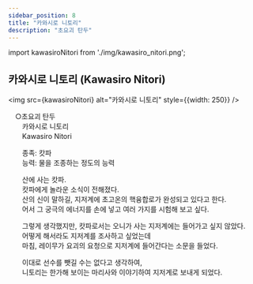 ```yaml
---
sidebar_position: 8
title: "카와시로 니토리"
description: "초요괴 탄두"
---
```


import kawasiroNitori from './img/kawasiro_nitori.png';

## 카와시로 니토리 (Kawasiro Nitori)

<img src={kawasiroNitori} alt="카와시로 니토리" style={{width: 250}} />

　○초요괴 탄두  
　　카와시로 니토리  
　　Kawasiro Nitori  

　　종족: 캇파  
　　능력: 물을 조종하는 정도의 능력  

　　산에 사는 캇파.  
　　캇파에게 놀라운 소식이 전해졌다.  
　　산의 신이 말하길, 지저계에 초고온의 핵융합로가 완성되고 있다고 한다.  
　　어서 그 궁극의 에너지를 손에 넣고 여러 가지를 시험해 보고 싶다.  

　　그렇게 생각했지만, 캇파로서는 오니가 사는 지저계에는 들어가고 싶지 않았다.  
　　어떻게 해서라도 지저계를 조사하고 싶었는데  
　　마침, 레이무가 요괴의 요청으로 지저계에 들어간다는 소문을 들었다.  

　　이대로 선수를 뺏길 수는 없다고 생각하여,  
　　니토리는 한가해 보이는 마리사와 이야기하여 지저계로 보내게 되었다.
